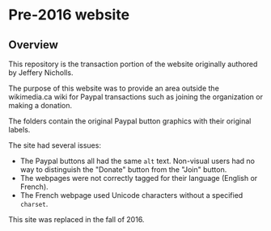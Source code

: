 # Pre-2016 website

## Overview
This repository is the transaction portion of the website originally authored by Jeffery Nicholls.

The purpose of this website was to provide an area outside the wikimedia.ca wiki for Paypal transactions such as joining the organization or making a donation.

The folders contain the original Paypal button graphics with their original labels.

The site had several issues:

* The Paypal buttons all had the same `alt` text. Non-visual users had no way to distinguish the "Donate" button from the "Join" button.
* The webpages were not correctly tagged for their language (English or French).
* The French webpage used Unicode characters without a specified `charset`.

This site was replaced in the fall of 2016.
